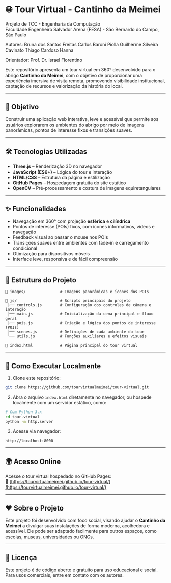 
# 🌐 Tour Virtual - Cantinho da Meimei

Projeto de TCC - Engenharia da Computação  
Faculdade Engenheiro Salvador Arena (FESA) - São Bernardo do Campo, São Paulo

Autores:
Bruna dos Santos Freitas
Carlos Baroni Piolla
Guilherme Silveira Cavinato
Thiago Cardoso Hanna

Orientador:
Prof. Dr. Israel Florentino

Este repositório apresenta um tour virtual em 360° desenvolvido para o abrigo **Cantinho da Meimei**, com o objetivo de proporcionar uma experiência imersiva de visita remota, promovendo visibilidade institucional, captação de recursos e valorização da história do local.

---

## 🧠 Objetivo

Construir uma aplicação web interativa, leve e acessível que permite aos usuários explorarem os ambientes do abrigo por meio de imagens panorâmicas, pontos de interesse fixos e transições suaves.

---

## 🛠️ Tecnologias Utilizadas

- **Three.js** – Renderização 3D no navegador
- **JavaScript (ES6+)** – Lógica do tour e interação
- **HTML/CSS** – Estrutura da página e estilização
- **GitHub Pages** – Hospedagem gratuita do site estático
- **OpenCV** – Pré-processamento e costura de imagens equiretangulares

---

## ✨ Funcionalidades

- Navegação em 360° com projeção **esférica** e **cilíndrica**
- Pontos de interesse (POIs) fixos, com ícones informativos, vídeos e navegação
- Feedback visual ao passar o mouse nos POIs
- Transições suaves entre ambientes com fade-in e carregamento condicional
- Otimização para dispositivos móveis
- Interface leve, responsiva e de fácil compreensão

---

## 📁 Estrutura do Projeto

```
📁 images/               # Imagens panorâmicas e ícones dos POIs

📁 js/                   # Scripts principais do projeto
 ├── controls.js        # Configuração dos controles de câmera e interação
 ├── main.js            # Inicialização da cena principal e fluxo geral
 ├── pois.js            # Criação e lógica dos pontos de interesse (POIs)
 ├── scenes.js          # Definições de cada ambiente do tour
 └── utils.js           # Funções auxiliares e efeitos visuais

📄 index.html            # Página principal do tour virtual
```

---

## 🚀 Como Executar Localmente

1. Clone este repositório:
```bash
git clone https://github.com/tourvirtualmeimei/tour-virtual.git
```

2. Abra o arquivo `index.html` diretamente no navegador, ou hospede localmente com um servidor estático, como:

```bash
# Com Python 3.x
cd tour-virtual
python -m http.server
```

3. Acesse via navegador:
```
http://localhost:8000
```

---

## 🌍 Acesso Online

Acesse o tour virtual hospedado no GitHub Pages:  
🔗 [https://tourvirtualmeimei.github.io/tour-virtual/](https://tourvirtualmeimei.github.io/tour-virtual/)

---

## ❤️ Sobre o Projeto

Este projeto foi desenvolvido com foco social, visando ajudar o **Cantinho da Meimei** a divulgar suas instalações de forma moderna, acolhedora e acessível. Ele pode ser adaptado facilmente para outros espaços, como escolas, museus, universidades ou ONGs.

---

## 📌 Licença

Este projeto é de código aberto e gratuito para uso educacional e social. Para usos comerciais, entre em contato com os autores.
